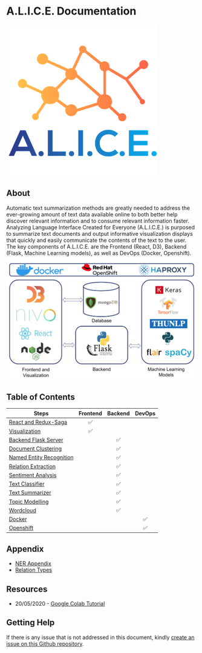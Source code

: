 # A.L.I.C.E. Documentation

![ALICE Logo](./img/favicon.ico)

## About

Automatic text summarization methods are greatly needed to address the ever-growing amount of text data available online to both better help discover relevant information and to consume relevant information faster.
Analyzing Language Interface Created for Everyone (A.L.I.C.E.) is purposed to summarize text documents and output informative visualization displays that quickly and easily communicate the contents of the text to the user.
The key components of A.L.I.C.E. are the Frontend (React, D3), Backend (Flask, Machine Learning models), as well as DevOps (Docker, Openshift).

![architecture](./img/architecture.png)

## Table of Contents

| Steps                                  | Frontend | Backend | DevOps |
| -------------------------------------- | :------: | :-----: | :----: |
| [React and Redux-Saga](./react.md)     |    ✅    |         |        |
| [Visualization](./visualization.md)    |    ✅    |         |        |
| [Backend Flask Server](./backend.md)   |          |   ✅    |        |
| [Document Clustering](./clustering.md) |          |   ✅    |        |
| [Named Entity Recognition](./ner.md)   |          |   ✅    |        |
| [Relation Extraction](./relation.md)   |          |   ✅    |        |
| [Sentiment Analysis](./sentiment.md)   |          |   ✅    |        |
| [Text Classifier](./classifier.md)     |          |   ✅    |        |
| [Text Summarizer](./summary.md)        |          |   ✅    |        |
| [Topic Modelling](./topics.md)         |          |   ✅    |        |
| [Wordcloud](./wordcloud.md)            |          |   ✅    |        |
| [Docker](./docker.md)                  |          |         |   ✅   |
| [Openshift](./openshift.md)            |          |         |   ✅   |

## Appendix

- [NER Appendix](./ner-appendix.md)
- [Relation Types](./relation-types.md)

## Resources

<!-- - 21/07/2020 - [Ops Presentation](./files/Ops_Presentation.pdf)
- 30/06/2020 - [Midterm Report](files/Midterm_Report.pdf)
- 26/05/2020 - [EP Presentation](files/EP_Presentation.pdf) -->

- 20/05/2020 - [Google Colab Tutorial](files/Google_Colab_Tutorial.pdf)

## Getting Help

If there is any issue that is not addressed in this document, kindly [create an issue on this Github repository](https://github.com/luketankw/ALICE/issues).
